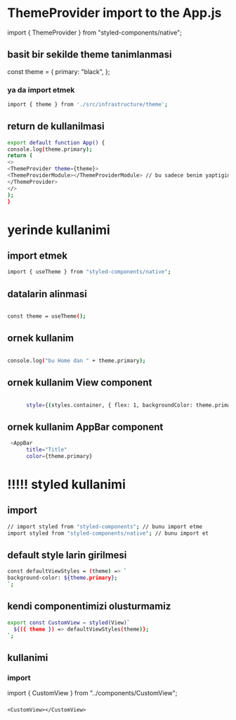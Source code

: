 # ThemeProvider import to the App.js

import { ThemeProvider } from "styled-components/native";

## basit bir sekilde theme tanimlanmasi

const theme = {
primary: "black",
};

### ya da import etmek

```.sh
import { theme } from './src/infrastructure/theme';
```

## return de kullanilmasi

```.sh
export default function App() {
console.log(theme.primary);
return (
<>
<ThemeProvider theme={theme}>
<ThemeProviderModule></ThemeProviderModule> // bu sadece benim yaptigimi bir component, karismasin die adina Module ekleidim
</ThemeProvider>
</>
);
}
```

# yerinde kullanimi

## import etmek

```.sh
import { useTheme } from "styled-components/native";
```

## datalarin alinmasi

```.sh

const theme = useTheme();
```

## ornek kullanim

```.sh

console.log("bu Home dan " + theme.primary);
```

## ornek kullanim View component

```.sh

      style={(styles.container, { flex: 1, backgroundColor: theme.primary })}
```

## ornek kullanim AppBar component

```.sh
 <AppBar
      title="Title"
      color={theme.primary}
```

# !!!!! styled kullanimi

## import

```.sh
// import styled from "styled-components"; // bunu import etme
import styled from "styled-components/native"; // bunu import et
```

## default style larin girilmesi

```.sh
const defaultViewStyles = (theme) => `
background-color: ${theme.primary};
`;
```

## kendi componentimizi olusturmamiz

```.sh
export const CustomView = styled(View)`
  ${({ theme }) => defaultViewStyles(theme)};
`;
```

## kullanimi

### import

import { CustomView } from "../components/CustomView";

###

    <CustomView></CustomView>
